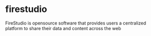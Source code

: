 # firestudio
FireStudio is opensource software that provides users a centralized platform to share their data and content across the web
